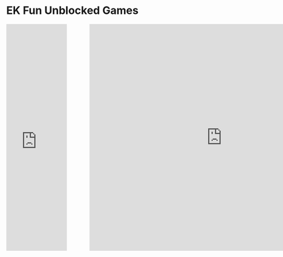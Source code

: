 # EK Fun Unblocked Games 

<!--Slope-->
<html><head><base target="_blank"></head><body data-new-gr-c-s-loaded="14.1090.0"><div style="display: flex;">
    <div style="flex-direction: column; margin-right: 60px;">
        <iframe src="https://lablockedgames.com/160x600.html" width="160" height="600" marginwidth="0" marginheight="0" hspace="0" vspace="0" frameborder="0" scrolling="no" webkitallowfullscreen="true" mozallowfullscreen="true" msallowfullscreen="true" allowfullscreen="true"></iframe>
    </div>
    <div style="flex-direction: column;">
        <iframe src="https://bestgradex.com/games/slope/index.html" width="700" height="600" marginwidth="0" marginheight="0" hspace="0" vspace="0" frameborder="0" scrolling="no" webkitallowfullscreen="true" mozallowfullscreen="true" msallowfullscreen="true" allowfullscreen="true"></iframe>
    </div>
    <div style="flex-direction: column; margin-left: 60px;">
        <iframe src="https://lablockedgames.com/160x600.html" width="160" height="600" marginwidth="0" marginheight="0" hspace="0" vspace="0" frameborder="0" scrolling="no" webkitallowfullscreen="true" mozallowfullscreen="true" msallowfullscreen="true" allowfullscreen="true"></iframe>
    </div>
</div></body><grammarly-desktop-integration data-grammarly-shadow-root="true"></grammarly-desktop-integration></html>
